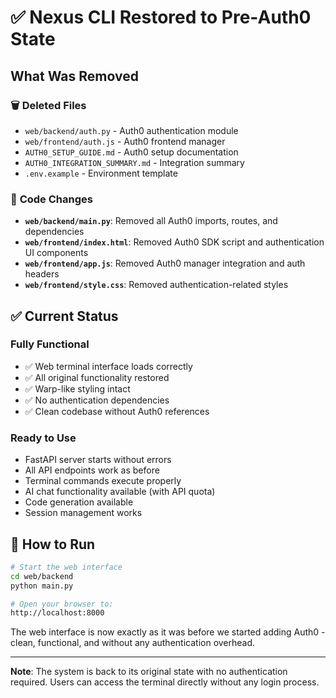 # ✅ Nexus CLI Restored to Pre-Auth0 State

## What Was Removed

### 🗑️ **Deleted Files**
- `web/backend/auth.py` - Auth0 authentication module
- `web/frontend/auth.js` - Auth0 frontend manager  
- `AUTH0_SETUP_GUIDE.md` - Auth0 setup documentation
- `AUTH0_INTEGRATION_SUMMARY.md` - Integration summary
- `.env.example` - Environment template

### 🔧 **Code Changes**
- **`web/backend/main.py`**: Removed all Auth0 imports, routes, and dependencies
- **`web/frontend/index.html`**: Removed Auth0 SDK script and authentication UI components
- **`web/frontend/app.js`**: Removed Auth0 manager integration and auth headers
- **`web/frontend/style.css`**: Removed authentication-related styles

## ✅ Current Status

### **Fully Functional**
- ✅ Web terminal interface loads correctly
- ✅ All original functionality restored
- ✅ Warp-like styling intact
- ✅ No authentication dependencies
- ✅ Clean codebase without Auth0 references

### **Ready to Use**
- FastAPI server starts without errors
- All API endpoints work as before
- Terminal commands execute properly
- AI chat functionality available (with API quota)
- Code generation available
- Session management works

## 🚀 How to Run

```bash
# Start the web interface
cd web/backend
python main.py

# Open your browser to:
http://localhost:8000
```

The web interface is now exactly as it was before we started adding Auth0 - clean, functional, and without any authentication overhead.

---
**Note**: The system is back to its original state with no authentication required. Users can access the terminal directly without any login process.
